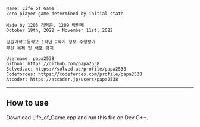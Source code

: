 ```
Name: Life of Game
Zero-player game determined by initial state
```
```
Made by 1203 김명준, 1209 박민재
October 19th, 2022 ~ November 11st, 2022
```
```
강원과학고등학교 1학년 2학기 정보 수행평가
무단 복제 및 배포 금지
```
```
Username: papa2538
Github: https://github.com/papa2538
Solved.ac: https://solved.ac/profile/papa2538
Codeforces: https://codeforces.com/profile/papa2538
Atcoder: https://atcoder.jp/users/papa2538
```
------------
## How to use
Download Life_of_Game.cpp and run this file on Dev C++.
